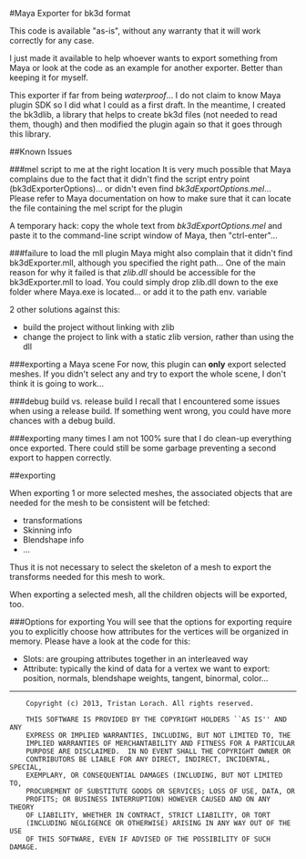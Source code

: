 #Maya Exporter for bk3d format

This code is available "as-is", without any warranty that it will work correctly for any case.

I just made it available to help whoever wants to export something from Maya or look at the code as an example for another exporter. Better than keeping it for myself.

This exporter if far from being *waterproof*... I do not claim to know Maya plugin SDK so I did what I could as a first draft. In the meantime, I created the bk3dlib, a library that helps to create bk3d files (not needed to read them, though) and then modified the plugin again so that it goes through this library.

##Known Issues

###mel script to me at the right location
It is very much possible that Maya complains due to the fact that it didn't find the script entry point (bk3dExporterOptions)... or didn't even find *bk3dExportOptions.mel*...
Please refer to Maya documentation on how to make sure that it can locate the file containing the mel script for the plugin

A temporary hack: copy the whole text from *bk3dExportOptions.mel* and paste it to the command-line script window of Maya, then "ctrl-enter"...

###failure to load the mll plugin
Maya might also complain that it didn't find bk3dExporter.mll, although you specified the right path...
One of the main reason for why it failed is that *zlib.dll* should be accessible for the bk3dExporter.mll to load. You could simply drop zlib.dll down to the exe folder where Maya.exe is located... or add it to the path env. variable

2 other solutions against this:
* build the project without linking with zlib
* change the project to link with a static zlib version, rather than using the dll

###exporting a Maya scene
For now, this plugin can **only** export selected meshes. If you didn't select any and try to export the whole scene, I don't think it is going to work...

###debug build vs. release build
I recall that I encountered some issues when using a release build. If something went wrong, you could have more chances with a debug build.

###exporting many times
I am not 100% sure that I do clean-up everything once exported. There could still be some garbage preventing a second export to happen correctly.

##exporting

When exporting 1 or more selected meshes, the associated objects that are needed for the mesh to be consistent will be fetched:

 * transformations
 * Skinning info
 * Blendshape info
 * ...

Thus it is not necessary to select the skeleton of a mesh to export the transforms needed for this mesh to work.

When exporting a selected mesh, all the children objects will be exported, too.

###Options for exporting
You will see that the options for exporting require you to explicitly choose how attributes for the vertices will be organized in memory. Please have a look at the code for this: 
 * Slots: are grouping attributes together in an interleaved way
 * Attribute: typically the kind of data for a vertex we want to export: position, normals, blendshape weights, tangent, binormal, color...


----------------------------------------------------------------------------
````
    Copyright (c) 2013, Tristan Lorach. All rights reserved.

    THIS SOFTWARE IS PROVIDED BY THE COPYRIGHT HOLDERS ``AS IS'' AND ANY
    EXPRESS OR IMPLIED WARRANTIES, INCLUDING, BUT NOT LIMITED TO, THE
    IMPLIED WARRANTIES OF MERCHANTABILITY AND FITNESS FOR A PARTICULAR
    PURPOSE ARE DISCLAIMED.  IN NO EVENT SHALL THE COPYRIGHT OWNER OR
    CONTRIBUTORS BE LIABLE FOR ANY DIRECT, INDIRECT, INCIDENTAL, SPECIAL,
    EXEMPLARY, OR CONSEQUENTIAL DAMAGES (INCLUDING, BUT NOT LIMITED TO,
    PROCUREMENT OF SUBSTITUTE GOODS OR SERVICES; LOSS OF USE, DATA, OR
    PROFITS; OR BUSINESS INTERRUPTION) HOWEVER CAUSED AND ON ANY THEORY
    OF LIABILITY, WHETHER IN CONTRACT, STRICT LIABILITY, OR TORT
    (INCLUDING NEGLIGENCE OR OTHERWISE) ARISING IN ANY WAY OUT OF THE USE
    OF THIS SOFTWARE, EVEN IF ADVISED OF THE POSSIBILITY OF SUCH DAMAGE.
````

